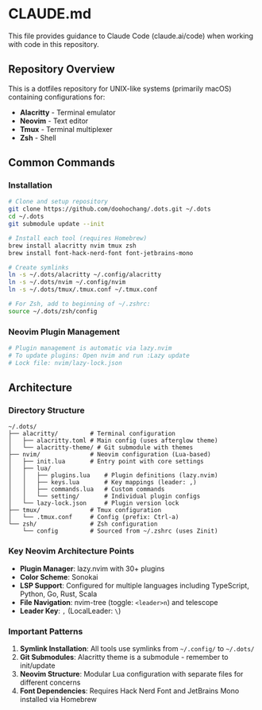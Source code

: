 # CLAUDE.md

This file provides guidance to Claude Code (claude.ai/code) when working with code in this repository.

## Repository Overview

This is a dotfiles repository for UNIX-like systems (primarily macOS) containing configurations for:
- **Alacritty** - Terminal emulator
- **Neovim** - Text editor 
- **Tmux** - Terminal multiplexer
- **Zsh** - Shell

## Common Commands

### Installation
```sh
# Clone and setup repository
git clone https://github.com/doohochang/.dots.git ~/.dots
cd ~/.dots
git submodule update --init

# Install each tool (requires Homebrew)
brew install alacritty nvim tmux zsh
brew install font-hack-nerd-font font-jetbrains-mono

# Create symlinks
ln -s ~/.dots/alacritty ~/.config/alacritty
ln -s ~/.dots/nvim ~/.config/nvim  
ln -s ~/.dots/tmux/.tmux.conf ~/.tmux.conf

# For Zsh, add to beginning of ~/.zshrc:
source ~/.dots/zsh/config
```

### Neovim Plugin Management
```sh
# Plugin management is automatic via lazy.nvim
# To update plugins: Open nvim and run :Lazy update
# Lock file: nvim/lazy-lock.json
```

## Architecture

### Directory Structure
```
~/.dots/
├── alacritty/         # Terminal configuration
│   ├── alacritty.toml # Main config (uses afterglow theme)
│   └── alacritty-theme/ # Git submodule with themes
├── nvim/              # Neovim configuration (Lua-based)
│   ├── init.lua       # Entry point with core settings
│   ├── lua/
│   │   ├── plugins.lua    # Plugin definitions (lazy.nvim)
│   │   ├── keys.lua       # Key mappings (leader: ,)
│   │   ├── commands.lua   # Custom commands
│   │   └── setting/       # Individual plugin configs
│   └── lazy-lock.json     # Plugin version lock
├── tmux/              # Tmux configuration
│   └── .tmux.conf     # Config (prefix: Ctrl-a)
└── zsh/               # Zsh configuration  
    └── config         # Sourced from ~/.zshrc (uses Zinit)
```

### Key Neovim Architecture Points

- **Plugin Manager**: lazy.nvim with 30+ plugins
- **Color Scheme**: Sonokai
- **LSP Support**: Configured for multiple languages including TypeScript, Python, Go, Rust, Scala
- **File Navigation**: nvim-tree (toggle: `<leader>n`) and telescope
- **Leader Key**: `,` (LocalLeader: `\`)

### Important Patterns

1. **Symlink Installation**: All tools use symlinks from `~/.config/` to `~/.dots/`
2. **Git Submodules**: Alacritty theme is a submodule - remember to init/update
3. **Neovim Structure**: Modular Lua configuration with separate files for different concerns
4. **Font Dependencies**: Requires Hack Nerd Font and JetBrains Mono installed via Homebrew